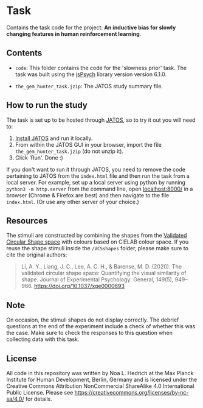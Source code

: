 # Task
Contains the task code for the project: **An inductive bias for slowly changing features in human reinforcement learning**. 


## Contents
*  `code`: This folder contains the code for the 'slowness prior' task. The task was built using the [jsPsych](https://github.com/jspsych/jsPsych) library version version 6.1.0. 

*  `the_gem_hunter_task.jzip`: The JATOS study summary file. 

## How to run the study
The task is set up to be hosted through [JATOS](https://www.jatos.org/), so to try it out you will need to: 

1. [Install JATOS](https://www.jatos.org/Installation.html) and run it locally. 
2. From within the JATOS GUI in your browser, import the file `the_gem_hunter_task.jzip` (do not unzip it). 
3. Click 'Run'. 
Done :) 


If you don't want to run it through JATOS, you need to remove the code pertaining to JATOS from the `index.html` file and then run the task from a local server. For example, set up a local server using python by running `python3 -m http.server` from the command line, open [localhost:8000/](localhost:8000/) in a browser (Chrome & Firefox are best) and then navigate to the file `index.html`.
(Or use any other server of your choice.)


## Resources
The stimuli are constructed by combining the shapes from the [Validated Circular Shape space](https://osf.io/d9gyf/) with colours based on CIELAB colour space. If you reuse the shape stimuli inside the `/VCSshapes` folder, please make sure to cite the original authors:

> Li, A. Y., Liang, J. C., Lee, A. C. H., & Barense, M. D. (2020). 
> The validated circular shape space: Quantifying the visual similarity of shape. 
> Journal of Experimental Psychology: General, 149(5), 949–966. 
> https://doi.org/10.1037/xge0000693

## Note
On occasion, the stimuli shapes do not display correctly. The debrief questions at the end of the experiment include a check of whether this was the case. Make sure to check the responses to this question when collecting data with this task. 


## License
All code in this repository was written by Noa L. Hedrich at the Max Planck Institute for Human Development, Berlin, Germany and is licensed under the Creative Commons Attribution NonCommercial ShareAlike 4.0 International Public License.
Please see https://creativecommons.org/licenses/by-nc-sa/4.0/ for details.
